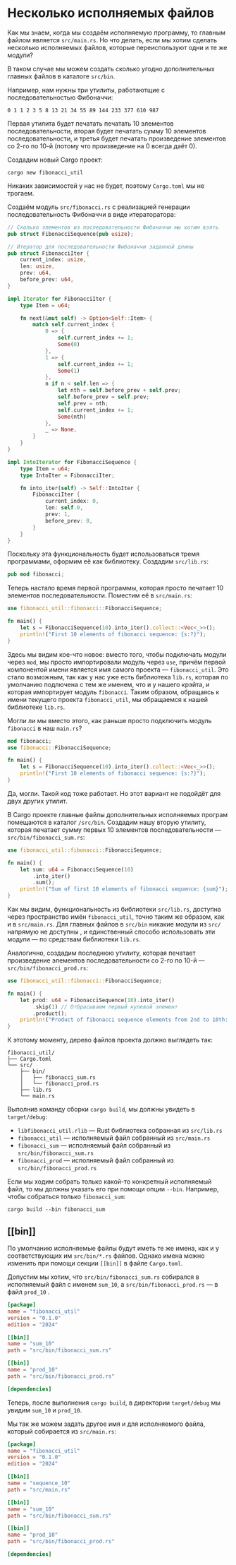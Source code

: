 # Несколько исполняемых файлов

Как мы знаем, когда мы создаём исполняемую программу, то главным файлом является `src/main.rs`. Но что делать, если мы хотим сделать несколько исполняемых файлов, которые переиспользуют одни и те же модули?

В таком случае мы можем создать сколько угодно дополнительных главных файлов в каталоге `src/bin`.

Например, нам нужны три утилиты, работаютщие с последовательностью Фибоначчи:

```
0 1 1 2 3 5 8 13 21 34 55 89 144 233 377 610 987
```

Первая утилита будет печатать печатать 10 элементов последовательности, вторая будет печатать сумму 10 элементов последовательности, и третья будет печатать произведение элементов со 2-го по 10-й (потому что произведение на 0 всегда даёт 0).

Создадим новый Cargo проект:

```
cargo new fibonacci_util
```

Никаких зависимостей у нас не будет, поэтому `Cargo.toml` мы не трогаем.

Создаём модуль `src/fibonacci.rs` с реализацией генерации последовательность Фибоначчи в виде итераторатора:

```rust
// Сколько элементов из последовательности Фибоначчи мы хотим взять
pub struct FibonacciSequence(pub usize);

// Итератор для последовательности Фибоначчи заданной длины
pub struct FibonacciIter {
    current_index: usize,
    len: usize,
    prev: u64,
    before_prev: u64,
}

impl Iterator for FibonacciIter {
    type Item = u64;

    fn next(&mut self) -> Option<Self::Item> {
        match self.current_index {
            0 => {
                self.current_index += 1;
                Some(0)
            },
            1 => {
                self.current_index += 1;
                Some(1)
            },
            n if n < self.len => {
                let nth = self.before_prev + self.prev;
                self.before_prev = self.prev;
                self.prev = nth;
                self.current_index += 1;
                Some(nth)
            },
            _ => None,
        }
    }
}

impl IntoIterator for FibonacciSequence {
    type Item = u64;
    type IntoIter = FibonacciIter;

    fn into_iter(self) -> Self::IntoIter {
        FibonacciIter {
            current_index: 0,
            len: self.0,
            prev: 1,
            before_prev: 0,
        }
    }
}
```

Поскольку эта функциональность будет использоваться тремя программами, оформим её как библиотеку. Создадим `src/lib.rs`:

```rust
pub mod fibonacci;
```

Теперь настало время первой программы, которая просто печатает 10 элементов последовательности. Поместим её в `src/main.rs`:

```rust
use fibonacci_util::fibonacci::FibonacciSequence;

fn main() {
    let s = FibonacciSequence(10).into_iter().collect::<Vec<_>>();
    println!("First 10 elements of fibonacci sequence: {s:?}");
}
```

Здесь мы видим кое-что новое: вместо того, чтобы подключать модули через `mod`, мы просто импортировали модуль через `use`, причём первой компонентой имени является имя самого проекта — `fibonacci_util`. Это стало возможным, так как у нас уже есть библиотека `lib.rs`, которая по умолчанию подлючена с тем же именем, что и у нашего крэйта, и которая импортирует модуль `fibonacci`. Таким образом, обращаясь к имени текущего проекта `fibonacci_util`, мы обращаемся к нашей библиотеке `lib.rs`.

Могли ли мы вместо этого, как раньше просто подключить модуль `fibonacci` в наш `main.rs`?

```rust
mod fibonacci;
use fibonacci::FibonacciSequence;

fn main() {
    let s = FibonacciSequence(10).into_iter().collect::<Vec<_>>();
    println!("First 10 elements of fibonacci sequence: {s:?}");
}
```

Да, могли. Такой код тоже работает. Но этот вариант не подойдёт для двух других утилит.

В Cargo проекте главные файлы дополнительных исполняемых програм помещаются в каталог `/src/bin`. Создадим нашу вторую утилиту, которая печатает сумму первых 10 элементов последовательности — `src/bin/fibonacci_sum.rs`:

```rust
use fibonacci_util::fibonacci::FibonacciSequence;

fn main() {
    let sum: u64 = FibonacciSequence(10)
        .into_iter()
        .sum();
    println!("Sum of first 10 elements of fibonacci sequence: {sum}");
}
```

Как мы видим, функциональность из библиотеки `src/lib.rs`, доступна через пространство имён `fibonacci_util`, точно таким же образом, как и в `src/main.rs`. Для главных файлов в `src/bin` никакие модули из `src/` напрямую не доступны , и единственный способо использовать эти модули — по средствам библиотеки `lib.rs`.

Аналогично, создадим последнюю утилиту, которая печатает произведение элементов последовательности со 2-го по 10-й — `src/bin/fibonacci_prod.rs`:

```rust
use fibonacci_util::fibonacci::FibonacciSequence;

fn main() {
    let prod: u64 = FibonacciSequence(10).into_iter()
        .skip(1) // Отбрасываем первый нулевой элемент
        .product();
    println!("Product of fibonacci sequence elements from 2nd to 10th: {prod}");
}
```

К этотому моменту, дерево файлов проекта должно выглядеть так:

```
fibonacci_util/
├── Cargo.toml
└── src/
    ├── bin/
    │   ├── fibonacci_sum.rs
    │   └── fibonacci_prod.rs
    ├── lib.rs
    └── main.rs
```

Выполнив команду сборки `cargo build`, мы должны увидеть в `target/debug`:

* `libfibonacci_util.rlib` — Rust библиотека собранная из `src/lib.rs`
* `fibonacci_util` — исполняемый файл собранный из `src/main.rs`
* `fibonacci_sum` — исполняемый файл собранный из `src/bin/fibonacci_sum.rs`
* `fibonacci_prod` — исполняемый файл собранный из `src/bin/fibonacci_prod.rs`

Если мы ходим собрать только какой-то конкретный исполняемый файл, то мы должны указать его при помощи опции `--bin`. Например, чтобы собраться только `fibonacci_sum`:

```
cargo build --bin fibonacci_sum
```

## \[\[bin]]

По умолчанию исполняемые файлы будут иметь те же имена, как и у соответствующих им `src/bin/*.rs` файлов. Однако имена можно изменить при помощи секции `[[bin]]` в файле `Cargo.toml`.

Допустим мы хотим, что `src/bin/fibonacci_sum.rs` собирался в исполняемый файл с именем `sum_10`, а `src/bin/fibonacci_prod.rs` — в файл `prod_10` .

```toml
[package]
name = "fibonacci_util"
version = "0.1.0"
edition = "2024"

[[bin]]
name = "sum_10"
path = "src/bin/fibonacci_sum.rs"

[[bin]]
name = "prod_10"
path = "src/bin/fibonacci_prod.rs"

[dependencies]
```

Теперь, после выполнения `cargo build`, в директории `target/debug` мы увидим `sum_10` и `prod_10`.

Мы так же можем задать другое имя и для исполняемого файла, который собирается из `src/main.rs`:

```toml
[package]
name = "fibonacci_util"
version = "0.1.0"
edition = "2024"

[[bin]]
name = "sequence_10"
path = "src/main.rs"

[[bin]]
name = "sum_10"
path = "src/bin/fibonacci_sum.rs"

[[bin]]
name = "prod_10"
path = "src/bin/fibonacci_prod.rs"

[dependencies]
```

